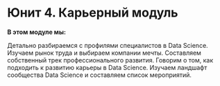 # Юнит 4. Карьерный модуль

**В этом модуле мы:**

Детально разбираемся с профилями специалистов в Data Science.
Изучаем рынок труда и выбираем компании мечты.
Составляем собственный трек профессионального развития.
Говорим о том, как подходить к развитию карьеры в Data Science.
Изучаем ландшафт сообщества Data Science и составляем список мероприятий.
